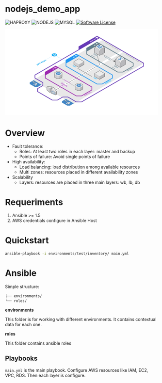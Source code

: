 # nodejs_demo_app
![HAPROXY](https://img.shields.io/badge/HAPROXY-1.7-blue.svg?colorB=FF0000)
![NODEJS](https://img.shields.io/badge/NODEJS-6-blue.svg?colorB=43853D)
![MYSQL](https://img.shields.io/badge/MYSQL5-6-blue.svg?colorB=E97B00)
[![Software License](https://img.shields.io/badge/License-APACHE-black.svg?style=flat-square&colorB=585ac2)](LICENSE)

![Architecture diagram](environments/test/doc/img/diagram.png)

# Overview
* Fault tolerance:
    * Roles: At least two roles in each layer: master and backup
    * Points of failure: Avoid single points of failure
* High availability:
    * Load balancing: load distribution among available resources
    * Multi zones: resources placed in different availability zones
* Scalability
    * Layers: resources are placed in three main layers: wb, lb, db

# Requeriments
1. Ansible >= 1.5
2. AWS credentials configure in Ansible Host

# Quickstart
``` bash
ansible-playbook -i environments/test/inventory/ main.yml
```

# Ansible
Simple structure:

    ├── environments/
    └── roles/

**environments**

This folder is for working with different environments. It contains contextual data for each one.

**roles**

This folder contains ansible roles

## Playbooks
```main.yml``` is the main playbook. Configure AWS resources like IAM, EC2, VPC, RDS. Then each layer is configure.
